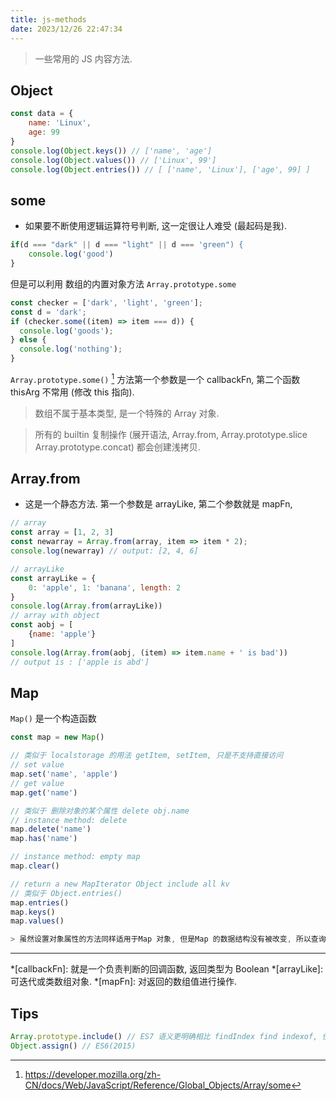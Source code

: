 ```yaml
---
title: js-methods
date: 2023/12/26 22:47:34
---
```


> 一些常用的 JS 内容方法.

## Object

```js
const data = {
	name: 'Linux',
	age: 99
}
console.log(Object.keys()) // ['name', 'age']
console.log(Object.values()) // ['Linux', 99']
console.log(Object.entries()) // [ ['name', 'Linux'], ['age', 99] ]
```

## some

- 如果要不断使用逻辑运算符号判断, 这一定很让人难受 (最起码是我).

```js
if(d === "dark" || d === "light" || d === 'green") {
	console.log('good')
}
```

但是可以利用 数组的内置对象方法 `Array.prototype.some`

```js
const checker = ['dark', 'light', 'green'];
const d = 'dark';
if (checker.some((item) => item === d)) {
  console.log('goods');
} else {
  console.log('nothing');
}
```

`Array.prototype.some()` [^some] 方法第一个参数是一个 callbackFn, 第二个函数 thisArg 不常用 (修改 this 指向).

> 数组不属于基本类型, 是一个特殊的 Array 对象.

> 所有的 builtin 复制操作 (展开语法, Array.from, Array.prototype.slice Array.prototype.concat) 都会创建浅拷贝.

## Array.from

* 这是一个静态方法. 第一个参数是 arrayLike, 第二个参数就是 mapFn,

```js
// array
const array = [1, 2, 3]
const newarray = Array.from(array, item => item * 2);
console.log(newarray) // output: [2, 4, 6]

// arrayLike
const arrayLike = {
	0: 'apple', 1: 'banana', length: 2
}
console.log(Array.from(arrayLike))
// array with object
const aobj = [
	{name: 'apple'}
]
console.log(Array.from(aobj, (item) => item.name + ' is bad'))
// output is : ['apple is abd']
```

## Map

`Map()` 是一个构造函数


```js
const map = new Map()

// 类似于 localstorage 的用法 getItem, setItem, 只是不支持直接访问
// set value
map.set('name', 'apple')
// get value
map.get('name')

// 类似于 删除对象的某个属性 delete obj.name
// instance method: delete
map.delete('name')
map.has('name')

// instance method: empty map
map.clear()

// return a new MapIterator Object include all kv
// 类似于 Object.entries()
map.entries()
map.keys()
map.values()

> 虽然设置对象属性的方法同样适用于Map 对象, 但是Map 的数据结构没有被改变, 所以查询不到.


```

<hr>

*[callbackFn]: 就是一个负责判断的回调函数, 返回类型为 Boolean
*[arrayLike]: 可迭代或类数组对象.
*[mapFn]: 对返回的数组值进行操作.

[^some]: https://developer.mozilla.org/zh-CN/docs/Web/JavaScript/Reference/Global_Objects/Array/some

## Tips

```js
Array.prototype.include() // ES7 语义更明确相比 findIndex find indexof, 使用 samevaluezero()
Object.assign() // ES6(2015)
```

